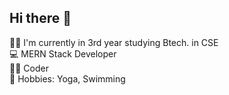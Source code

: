 ## Hi there 👋
👨‍🎓 I'm currently in 3rd year studying Btech. in CSE <br>
💻 MERN Stack Developer <br>
👨‍💻 Coder <br>
🏅 Hobbies: Yoga, Swimming <br>
<!--
**abhinav-i7/abhinav-i7** is a ✨ _special_ ✨ repository because its `README.md` (this file) appears on your GitHub profile.

Here are some ideas to get you started:

- 🔭 I’m currently working on ...
- 🌱 I’m currently learning ...
- 👯 I’m looking to collaborate on ...
- 🤔 I’m looking for help with ...
- 💬 Ask me about ...
- 📫 How to reach me: ...
- 😄 Pronouns: ...
- ⚡ Fun fact: ...
-->

